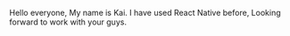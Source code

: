 Hello everyone, My name is Kai. I have used React Native before, Looking forward to work with your guys.
